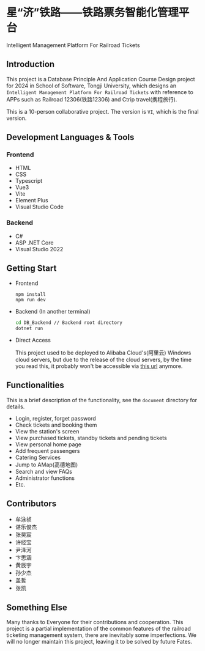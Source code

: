 # 星“济”铁路——铁路票务智能化管理平台

Intelligent Management Platform For Railroad Tickets

## Introduction

This project is a Database Principle And Application Course Design project for 2024 in School of Software, Tongji University, which designs an `Intelligent Management Platform For Railroad Tickets` with reference to APPs such as Railroad 12306(铁路12306) and Ctrip travel(携程旅行).

This is a 10-person collaborative project. The version is `VI`, which is the final version.

## Development Languages & Tools

### Frontend

- HTML
- CSS
- Typescript
- Vue3
- Vite
- Element Plus
- Visual Studio Code

### Backend

- C#
- ASP .NET Core
- Visual Studio 2022

## Getting Start

- Frontend

  ```bash
  npm install
  npm run dev
  ```

- Backend (In another terminal)

  ```bash
  cd DB_Backend // Backend root directory
  dotnet run
  ```

- Direct Access
  <p>This project used to be deployed to Alibaba Cloud's(阿里云) Windows cloud servers, but due to the release of the cloud servers, by the time you read this, it probably won't be accessible via <a     
  href="http://47.100.21.14:18080/" target="_blank" rel="noopener noreferrer">this url</a> anymore.</p>

## Functionalities

This is a brief description of the functionality, see the `document` directory for details.

- Login, register, forget password
- Check tickets and booking them
- View the station's screen
- View purchased tickets, standby tickets and pending tickets
- View personal home page
- Add frequent passengers
- Catering Services
- Jump to AMap(高德地图)
- Search and view FAQs
- Administrator functions
- Etc.

## Contributors

- 牟泳祯
- 谌乐俊杰
- 张昊宸
- 许经宝
- 尹泽河
- 卞思涵
- 黄辰宇
- 孙少杰
- 盖哲
- 张凯

## Something Else

Many thanks to Everyone for their contributions and cooperation.
This project is a partial implementation of the common features of the railroad ticketing management system, there are inevitably some imperfections. We will no longer maintain this project, leaving it to be solved by future Fates.

